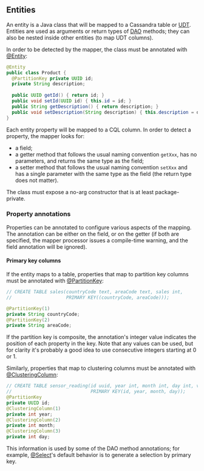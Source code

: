 ## Entities

An entity is a Java class that will be mapped to a Cassandra table or [UDT](../../core/udts).
Entities are used as arguments or return types of [DAO](../daos/) methods; they can also be nested
inside other entities (to map UDT columns).

In order to be detected by the mapper, the class must be annotated with [@Entity]:

```java
@Entity
public class Product {
  @PartitionKey private UUID id;
  private String description;
  
  public UUID getId() { return id; }
  public void setId(UUID id) { this.id = id; }
  public String getDescription() { return description; }
  public void setDescription(String description) { this.description = description; }
}
```

Each entity property will be mapped to a CQL column. In order to detect a property, the mapper looks
for:

* a field;
* a getter method that follows the usual naming convention `getXxx`, has no parameters, and returns
  the same type as the field;
* a setter method that follows the usual naming convention `setXxx` and has a single parameter with
  the same type as the field (the return type does not matter).
  
The class must expose a no-arg constructor that is at least package-private.

### Property annotations

Properties can be annotated to configure various aspects of the mapping. The annotation can be
either on the field, or on the getter (if both are specified, the mapper processor issues a
compile-time warning, and the field annotation will be ignored).

#### Primary key columns

If the entity maps to a table, properties that map to partition key columns must be annotated with
[@PartitionKey]:

```java
// CREATE TABLE sales(countryCode text, areaCode text, sales int,
//                    PRIMARY KEY((countryCode, areaCode)));

@PartitionKey(1)
private String countryCode;
@PartitionKey(2)
private String areaCode;
```

If the partition key is composite, the annotation's integer value indicates the position of each
property in the key. Note that any values can be used, but for clarity it's probably a good idea to
use consecutive integers starting at 0 or 1.

Similarly, properties that map to clustering columns must be annotated with [@ClusteringColumn]: 

```java
// CREATE TABLE sensor_reading(id uuid, year int, month int, day int, value double,
//                             PRIMARY KEY(id, year, month, day));
@PartitionKey
private UUID id;
@ClusteringColumn(1)
private int year;
@ClusteringColumn(2)
private int month;
@ClusteringColumn(3)
private int day;
```

This information is used by some of the DAO method annotations; for example,
[@Select](../daos/select/)'s default behavior is to generate a selection by primary key.

[@ClusteringColumn]: http://docs.datastax.com/en/drivers/java/4.0/com/datastax/oss/driver/api/mapper/annotations/ClusteringColumn.html
[@Entity]:           http://docs.datastax.com/en/drivers/java/4.0/com/datastax/oss/driver/api/mapper/annotations/Entity.html
[@PartitionKey]:     http://docs.datastax.com/en/drivers/java/4.0/com/datastax/oss/driver/api/mapper/annotations/PartitionKey.html